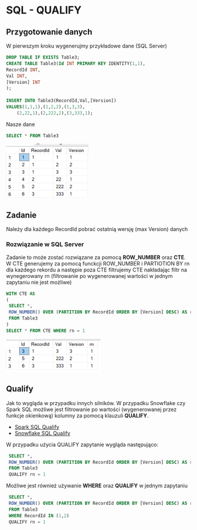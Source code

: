 # SQL - QUALIFY

## Przygotowanie danych
W pierwszym kroku wygenerujmy przykładowe dane (SQL Server)
```sql
DROP TABLE IF EXISTS Table3;
CREATE TABLE Table3(Id INT PRIMARY KEY IDENTITY(1,1),
RecordId INT,
Val INT,
[Version] INT
);

INSERT INTO Table3(RecordId,Val,[Version])
VALUES(1,1,1),(1,2,2),(1,3,3),
    (2,22,1),(2,222,2),(3,333,1);
```
Nasze dane
```sql
SELECT * FROM Table3
```
![Data Set](../imgs/QualifyDataSet.png)

## Zadanie
Należy dla każdego RecordId pobrać ostatnią wersję (max Version) danych

### Rozwiązanie w SQL Server
Zadanie to może zostać rozwiązane za pomocą **ROW_NUMBER** oraz **CTE**.
W CTE generujemy za pomocą funckcji ROW_NUMBER i PARTIOTION BY rn dla każdego rekordu a następie poza CTE filtrujemy CTE nakładając filtr na wynegerowany rn (filtrowanie po wygenerowanej wartości w jednym zapytaniu nie jest możliwe)
```sql
WITH CTE AS
(
 SELECT *, 
 ROW_NUMBER() OVER (PARTITION BY RecordId ORDER BY [Version] DESC) AS rn
 FROM Table3
)
SELECT * FROM CTE WHERE rn = 1
```
![Data Set](../imgs/QualifyDataSetRowNumber.png)
 
 ## Qualify
Jak to wygląda w przypadku innych silników.
W przypadku Snowflake czy Spark SQL możliwe jest filtrowanie po wartości (wygenerowanej przez funkcje okienkową) kolumny za pomocą klauzuli **QUALIFY**.

- [Spark SQL Qualify](https://docs.databricks.com/sql/language-manual/sql-ref-syntax-qry-select-qualify.html)
- [Snowflake SQL Qualify](https://docs.snowflake.com/en/sql-reference/constructs/qualify.html)

W przypadku użycia QUALIFY zapytanie wygląda następująco:
```sql
 SELECT *, 
 ROW_NUMBER() OVER (PARTITION BY RecordId ORDER BY [Version] DESC) AS rn
 FROM Table3
 QUALIFY rn = 1
```
Możliwe jest również używanie **WHERE** oraz **QUALIFY** w jednym zapytaniu
```sql
 SELECT *, 
 ROW_NUMBER() OVER (PARTITION BY RecordId ORDER BY [Version] DESC) AS rn
 FROM Table3
 WHERE RecordId IN (1,2)
 QUALIFY rn = 1
```
